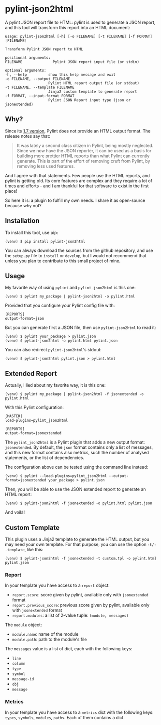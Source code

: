 # pylint-json2html

A pylint JSON report file to HTML: pylint is used to generate a JSON report,
and this tool will transform this report into an HTML document:

    usage: pylint-json2html [-h] [-o FILENAME] [-t FILENAME] [-f FORMAT] [FILENAME]

    Transform Pylint JSON report to HTML

    positional arguments:
    FILENAME              Pylint JSON report input file (or stdin)

    optional arguments:
    -h, --help          show this help message and exit
    -o FILENAME, --output FILENAME
                        Pylint HTML report output file (or stdout)
    -t FILENAME, --template FILENAME
                        Jinja2 custom template to generate report
    -f FORMAT, --input-format FORMAT
                        Pylint JSON Report input type (json or jsonextended)

## Why?

Since its [1.7 version](https://pylint.readthedocs.io/en/latest/whatsnew/1.7.html#removed-changes),
Pylint does not provide an HTML output format. The release notes say that:

> It was lately a second class citizen in Pylint, being mostly neglected.
> Since we now have the JSON reporter, it can be used as a basis for building
> more prettier HTML reports than what Pylint can currently generate.
> This is part of the effort of removing cruft from Pylint, by removing less
> used features.

And I agree with that statements. Few people use the HTML reports, and pylint
is getting old. Its core features are complex and they require a lot of times
and efforts - and I am thankful for that software to exist in the first place!

So here it is: a plugin to fulfill my own needs. I share it as open-source
because why not?

## Installation

To install this tool, use pip:

    (venv) $ pip install pylint-json2html

You can always download the sources from the github repository, and use the
`setup.py` file to `install` or `develop`, but I would not recommend that
unless you plan to contribute to this small project of mine.

## Usage

My favorite way of using `pylint` and `pylint-json2html` is this one:

    (venv) $ pylint my_package | pylint-json2html -o pylint.html

Provided that you configure your Pylint config file with:

    [REPORTS]
    output-format=json

But you can generate first a JSON file, then use `pylint-json2html` to read it:

    (venv) $ pylint your_package > pylint.json
    (venv) $ pylint-json2html -o pylint.html pylint.json

You can also redirect `pylint-json2html`'s stdout:

    (venv) $ pylint-json2html pylint.json > pylint.html

## Extended Report

Actually, I lied about my favorite way, it is this one:

    (venv) $ pylint my_package | pylint-json2html -f jsonextended -o pylint.html

With this Pylint configuration:

    [MASTER]
    load-plugins=pylint_json2html

    [REPORTS]
    output-format=jsonextended

The `pylint_json2html` is a Pylint plugin that adds a new output format:
`jsonextended`. By default, the `json` format contains only a list of messages,
and this new format contains also metrics, such the number of analysed
statements, or the list of dependencies.

The configuration above can be tested using the command line instead:

    (venv) $ pylint --load-plugins=pylint_json2html --output-format=jsonextended your_package > pylint.json

Then, you will be able to use the JSON extended report to generate an HTML
report:

    (venv) $ pylint-json2html -f jsonextended -o pylint.html pylint.json

And voilà!

## Custom Template

This plugin uses a Jinja2 template to generate the HTML output, but you may
need your own template. For that purpose, you can use the option
`-t/--template`, like this:

    (venv) $ pylint-json2html -f jsonextended -t custom.tpl -o pylint.html pylint.json

### Report

In your template you have access to a `report` object:

* `report.score`: score given by pylint, available only with
  `jsonextended` format
* `report.previous_score`: previous score given by pylint, available only with
  `jsonextended` format
* `report.modules`: a list of 2-value tuple: `(module, messages)`

The `module` object:

* `module.name`: name of the module
* `module.path`: path to the module's file

The `messages` value is a list of dict, each with the following keys:

* `line`
* `column`
* `type`
* `symbol`
* `message-id`
* `obj`
* `message`

### Metrics

In your template you have access to a `metrics` dict with the following keys:
`types`, `symbols`, `modules`, `paths`. Each of them contains a dict.
